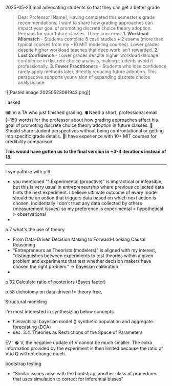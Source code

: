 2025-05-23
mail advocating students so that they can get a better grade

> Dear Professor [Name],
Having completed this semester's grade recommendations, I want to share how grading approaches can impact your goal of promoting discrete choice theory adoption. Perhaps for your future classes.
Three concerns:
**1. Workload Mismatch** - Students complete 6 case studies + 2 exams (more than typical courses from my ~10 MIT modeling courses). Lower grades despite higher workload teaches that deep work isn't rewarded.
**2. Lost Confidence** - Lower grades despite higher workload damage confidence in discrete choice analysis, making students avoid it professionally.
**3. Fewer Practitioners** - Students who lose confidence rarely apply methods later, directly reducing future adoption.
This perspective supports your vision of expanding discrete choice analysis use.

![[Pasted image 20250523091943.png]]

i asked

🖼️I'm a TA who just finished grading. 
🫀Need a short, professional email (~150 words) for the professor about how grading approaches affect his goal of promoting discrete choice theory adoption in future classes. 
💸Should share student perspectives without being confrontational or getting into specific grade details. 
📐I have experience with 10+ MIT courses for credibility comparison.


**This would have gotten us to the final version in ~3-4 iterations instead of 18.**

----

I sympathize with
p.6
- you mentioned "1.Experimental (proactive)" is impractical or infeasible, but this is very usual in entrepreneurship where previous collected data hints the next experiment. I believe ultimate outcome of every model should be an action that triggers data based on which next action is chosen. Incidentally I don't trust any data collected by others (measurement issues) so my preference is experimental > hypothetical > observational
- 
p.7 what's the use of theory
- From Data-Driven Decision Making to Forward-Looking Causal Reasoning
- "Entrepreneurs as Theorists (modelers)" is aligned with my interest, "distinguishes between experiments to test theories within a given problem and experiments that test whether decision makers have chosen the right problem." -> bayesian calibration
- 

p.32
Calculate ratio of posteriors (Bayes factor)

p.58 
dichotomy on data-driven != theory free,

Structural modeling 

I'm most interested in synthesizing below concepts
- hierarchical bayesian model () synthetic population and aggregate forecasting  (DCA)
- sec. 3.4. Theories as Restrictions of the Space of Parameters

EV ′ � V, the negative update of V cannot be much smaller. The extra information provided by the experiment is then limited because the ratio of V to Q will not change much.

bootstrap testing
- "Similar issues arise with the bootstrap, another class of procedures that uses simulation to correct for inferential biases"